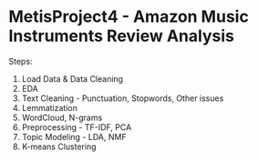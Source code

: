 # MetisProject4 - Amazon Music Instruments Review Analysis

Steps: 

1. Load Data & Data Cleaning
2. EDA
4. Text Cleaning - Punctuation, Stopwords, Other issues
5. Lemmatization
6. WordCloud, N-grams
7. Preprocessing - TF-IDF, PCA
8. Topic Modeling - LDA, NMF
9. K-means Clustering

